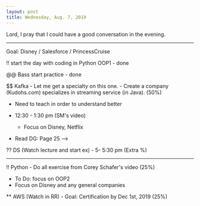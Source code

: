 ```yaml
---
layout: post
title: Wednesday, Aug. 7, 2019
---
```


Lord, I pray that I could have a good conversation in the evening.

-------------------

Goal: Disney / Salesforce / PrincessCruise

!! start the day with coding in Python OOP1 - done

@@ Bass start practice - done

$$ Kafka - Let me get a specialty on this one. - Create a company (Kudohs.com) specializes in streaming service (in Java). (50%)
- Need to teach in order to understand better
- 12:30 - 1:30 pm (SM's video)  
    - Focus on Disney, Netflix

- Read DG: Page 25 -->

?? DS (Watch lecture and start ex) - 5- 5:30 pm (Extra %)

-------------------

!! Python - Do all exercise from Corey Schafer's video (25%)
  - To Do: focus on OOP2
  - Focus on Disney and any general companies


** AWS (Watch in RR) - Goal: Certification by Dec 1st, 2019 (25%)
